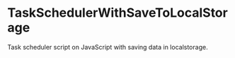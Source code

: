 # TaskSchedulerWithSaveToLocalStorage
Task scheduler script on JavaScript with saving data in localstorage.
